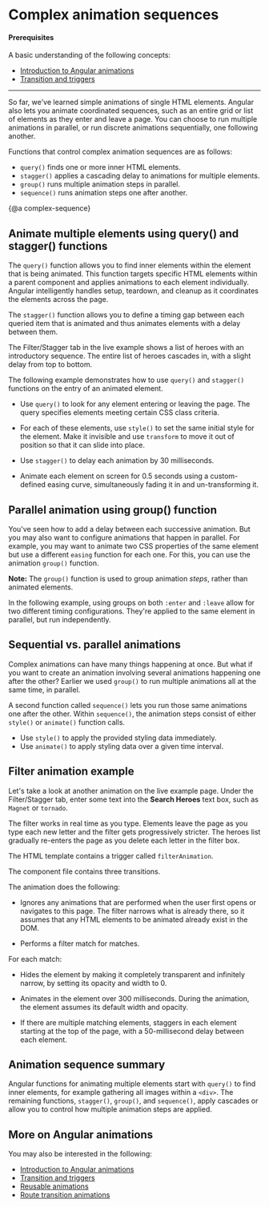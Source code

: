 # Complex animation sequences

#### Prerequisites

A basic understanding of the  following concepts:

* [Introduction to Angular animations](guide/animations)
* [Transition and triggers](guide/transition-and-triggers)

<hr>

So far, we've learned simple animations of single HTML elements. Angular also lets you animate coordinated sequences, such as an entire grid or list of elements as they enter and leave a page. You can choose to run multiple animations in parallel, or run discrete animations sequentially, one following another.

Functions that control complex animation sequences are as follows:

* `query()` finds one or more inner HTML elements.
* `stagger()` applies a cascading delay to animations for multiple elements.
* `group()` runs multiple animation steps in parallel.
* `sequence()` runs animation steps one after another.

{@a complex-sequence}

## Animate multiple elements using query() and stagger() functions

The `query()` function allows you to find inner elements within the element that is being animated. This function targets specific HTML elements within a parent component and applies animations to each element individually. Angular intelligently handles setup, teardown, and cleanup as it coordinates the elements across the page.

The `stagger()` function allows you to define a timing gap between each queried item that is animated and thus animates elements with a delay between them.

The Filter/Stagger tab in the live example shows a list of heroes with an introductory sequence. The entire list of heroes cascades in, with a slight delay from top to bottom.

The following example demonstrates how to use `query()` and `stagger()` functions on the entry of an animated element.

* Use `query()` to look for any element entering or leaving the page. The query specifies elements meeting certain CSS class criteria.

* For each of these elements, use `style()` to set the same initial style for the element. Make it invisible and use `transform` to move it out of position so that it can slide into place.

* Use `stagger()` to delay each animation by 30 milliseconds.

* Animate each element on screen for 0.5 seconds using a custom-defined easing curve, simultaneously fading it in and un-transforming it.

<code-example path="animations/src/app/hero-list-page.component.ts" title="src/app/hero-list-page.component.ts" region="page-animations" language="typescript" linenums="false"></code-example>

## Parallel animation using group() function

You've seen how to add a delay between each successive animation. But you may also want to configure animations that happen in parallel. For example, you may want to animate two CSS properties of the same element but use a different `easing` function for each one. For this, you can use the animation `group()` function.

<div class="alert is-helpful">

**Note:** The `group()` function is used to group animation *steps*, rather than animated elements.
</div>

In the following example, using groups on both `:enter` and `:leave` allow for two different timing configurations. They're applied to the same element in parallel, but run independently.

<code-example path="animations/src/app/hero-list-groups.component.ts" region="animationdef" title="src/app/hero-list-groups.component.ts (excerpt)" language="typescript" linenums="false"></code-example>

## Sequential vs. parallel animations

Complex animations can have many things happening at once. But what if you want to create an animation involving several animations happening one after the other? Earlier we used `group()` to run multiple animations all at the same time, in parallel.

A second function called `sequence()` lets you run those same animations one after the other. Within `sequence()`, the animation steps consist of either `style()` or `animate()` function calls.

* Use `style()` to apply the provided styling data immediately.
* Use `animate()` to apply styling data over a given time interval.

## Filter animation example

Let's take a look at another animation on the live example page. Under the Filter/Stagger tab, enter some text into the **Search Heroes** text box, such as `Magnet` or `tornado`.

The filter works in real time as you type. Elements leave the page as you type each new letter and the filter gets progressively stricter. The heroes list gradually re-enters the page as you delete each letter in the filter box.

The HTML template contains a trigger called `filterAnimation`.

<code-example path="animations/src/app/hero-list-page.component.html" title="src/app/hero-list-page.component.html" region="filter-animations"></code-example>

The component file contains three transitions.

<code-example path="animations/src/app/hero-list-page.component.ts" title="src/app/hero-list-page.component.ts" region="filter-animations" language="typescript" linenums="false"></code-example>

The animation does the following:

* Ignores any animations that are performed when the user first opens or navigates to this page. The filter narrows what is already there, so it assumes that any HTML elements to be animated already exist in the DOM.

* Performs a filter match for matches.

For each match:

* Hides the element by making it completely transparent and infinitely narrow, by setting its opacity and width to 0.

* Animates in the element over 300 milliseconds. During the animation, the element assumes its default width and opacity.

* If there are multiple matching elements, staggers in each element starting at the top of the page, with a 50-millisecond delay between each element.

## Animation sequence summary

Angular functions for animating multiple elements start with `query()` to find inner elements, for example gathering all images within a `<div>`. The remaining functions, `stagger()`, `group()`, and `sequence()`, apply cascades or allow you to control how multiple animation steps are applied.

## More on Angular animations

You may also be interested in the following:

* [Introduction to Angular animations](guide/animations)
* [Transition and triggers](guide/transition-and-triggers)
* [Reusable animations](guide/reusable-animations)
* [Route transition animations](guide/route-animations)